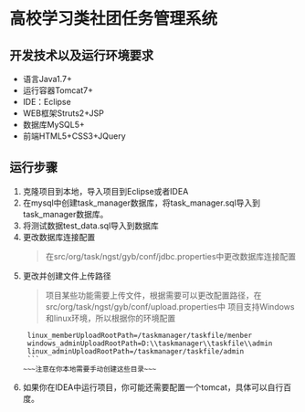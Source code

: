 # 高校学习类社团任务管理系统

## 开发技术以及运行环境要求
  - 语言Java1.7+
  - 运行容器Tomcat7+
  - IDE：Eclipse
  - WEB框架Struts2+JSP
  - 数据库MySQL5+
  - 前端HTML5+CSS3+JQuery
 
## 运行步骤
 1. 克隆项目到本地，导入项目到Eclipse或者IDEA
 2. 在mysql中创建task_manager数据库，将task_manager.sql导入到task_manager数据库。
 3. 将测试数据test_data.sql导入到数据库
 4. 更改数据库连接配置
     > 在src/org/task/ngst/gyb/conf/jdbc.properties中更改数据库连接配置
 5. 更改并创建文件上传路径
     > 项目某些功能需要上传文件，根据需要可以更改配置路径，在src/org/task/ngst/gyb/conf/upload.properties中
       项目支持Windows和linux环境，所以根据你的环境配置
       ```widows_memberUploadRootPath=D:\\taskmanager\\taskfile\\member
        linux_memberUploadRootPath=/taskmanager/taskfile/menber
        windows_adminUploadRootPath=D:\\taskmanager\\taskfile\\admin
        linux_adminUploadRootPath=/taskmanager/taskfile/admin
        ```
      ~~~注意在你本地需要手动创建这些目录~~~
  6. 如果你在IDEA中运行项目，你可能还需要配置一个tomcat，具体可以自行百度。
  
  
  
